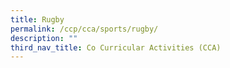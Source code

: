 ```yaml
---
title: Rugby
permalink: /ccp/cca/sports/rugby/
description: ""
third_nav_title: Co Curricular Activities (CCA)
---
```

